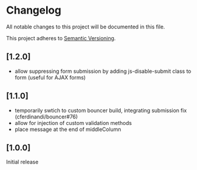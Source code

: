 # Changelog

All notable changes to this project will be documented in this file.

This project adheres to [Semantic Versioning](http://semver.org/).

## [1.2.0]

* allow suppressing form submission by adding js-disable-submit class to form (useful for AJAX forms)

## [1.1.0]

* temporarily swtich to custom bouncer build, integrating submission fix (cferdinandi/bouncer#76)
* allow for injection of custom validation methods
* place message at the end of middleColumn

## [1.0.0]

Initial release